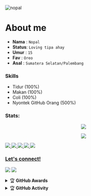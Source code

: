 ![nopal](https://telegra.ph/file/19529155338dc248f1f65.jpg)


# About me
- **Nama**  : `Nopal`
- **Status**: `Loving tipa ahay`
- **Umur**  : `15`
- **Fav**   : `Oreo`
- **Asal**  : `Sumatera Selatan/Palembang`


### Skills
- Tidur (100%)
- Makan (100%)
- Coli (100%)
- Nyontek GitHub Orang (500%)


### Stats:
<p align="center"><a href="https://github.com/nopalle"><img src="https://github-readme-stats.vercel.app/api?username=nopalle&show_icons=true&theme=radical"></a></p>
<p align="center"><img src="https://telegra.ph/file/943d8cd32384d6a705b32.jpg"></a></p> 


<p>
    <a href="https://t
me/zyroscopebot " target="blank"><img src="https://img.shields.io/badge/BOT-Zyroscopebot-blue?&logo=Telegram" />
    <img src="https://img.shields.io/badge/GC-Windows-blue?&logo=Windows" />
    <img src="https://img.shields.io/badge/IDE-Xcode-blue?&logo=xcode" />
    <img src="https://img.shields.io/badge/Text%20Editor-Visual%20Studio%20Code-blue?&logo=visual%20studio%20code&logoColor=blue" />
    <img src="https://img.shields.io/badge/Sublime%20Text-gray?&logo=Sublime-Text" />
</p>

### Let's connect!
<p>
    <a href="https://t.me/xlficks" target="blank"><img src="https://img.shields.io/badge/@xflicks-30302f?style=flat&logo=telegram" /></a>
    <a href="https://instagram.com/ferikunn" target="blank"><img src="https://img.shields.io/badge/@ferikunn-30302f?style=flat&logo=instagram" /></a>
</p>
<details>
    <summary>&#127942 <b>GitHub Awards</b></summary><br/>

![Github Trophy](https://github-profile-trophy.vercel.app/?username=phaticusthiccy)

</details>

<details>
    <summary>&#127942 <b>GitHub Activity</b></summary><br/>

![Metrics](https://metrics.lecoq.io/feriexp?template=classic&repositories.forks=true&languages=1&languages.colors=github&languages.threshold=0%25&config.timezone=Asia%2FJakarta)


</details>
